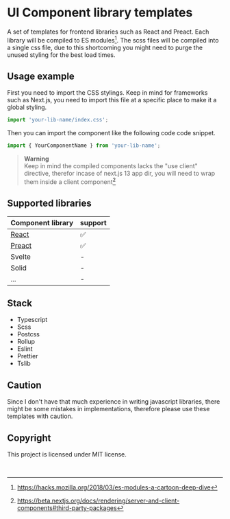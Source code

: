 # UI Component library templates

A set of templates for frontend libraries such as React and Preact.
Each library will be compiled to ES modules[^es_module].
The scss files will be compiled into a single css file, due to this shortcoming you might need to purge the unused styling for the best load times.

## Usage example

First you need to import the CSS stylings. Keep in mind for frameworks such as Next.js, you need to import this file at a specific place to make it a global styling.

```typescript
import 'your-lib-name/index.css';
```

Then you can import the component like the following code code snippet.

```typescript
import { YourComponentName } from 'your-lib-name';
```

> **Warning** <br>
> Keep in mind the compiled components lacks the "use client" directive, therefor incase of next.js 13 app dir, you will need to wrap them inside a client component[^client-component]

## Supported libraries

| **Component library** | **support**        |
| --------------------- | ------------------ |
| [React](/react)       | :white_check_mark: |
| [Preact](/preact)     | :white_check_mark: |
| Svelte                | -                  |
| Solid                 | -                  |
| ...                   | -                  |

## Stack

- Typescript
- Scss
- Postcss
- Rollup
- Eslint
- Prettier
- Tslib

## Caution

Since I don't have that much experience in writing javascript libraries, there might be some mistakes in implementations, therefore please use these templates with caution.

## Copyright

This project is licensed under MIT license.

<br>

[^es_module]: https://hacks.mozilla.org/2018/03/es-modules-a-cartoon-deep-dive
[^client-component]: https://beta.nextjs.org/docs/rendering/server-and-client-components#third-party-packages
